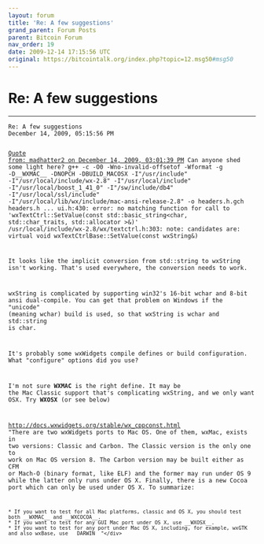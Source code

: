 ```yaml
---
layout: forum
title: 'Re: A few suggestions'
grand_parent: Forum Posts
parent: Bitcoin Forum
nav_order: 19
date: 2009-12-14 17:15:56 UTC
original: https://bitcointalk.org/index.php?topic=12.msg50#msg50
---
```


# Re: A few suggestions
---

<div class="language-plaintext highlighter-rouge"><div class="highlight"><pre class="highlight">
<code>Re: A few suggestions
December 14, 2009, 05:15:56 PM

<a href="https://bitcointalk.org/index.php?topic=12.msg66#msg66">Quote from: madhatter2 on December 14, 2009, 03:01:39 PM</a>
Can anyone shed some light here?
g++ -c -O0 -Wno-invalid-offsetof -Wformat -g -D__WXMAC__ -DNOPCH -DBUILD_MACOSX -I"/usr/include" -I"/usr/local/include/wx-2.8" -I"/usr/local/include" -I"/usr/local/boost_1_41_0" -I"/sw/include/db4" -I"/usr/local/ssl/include" -I"/usr/local/lib/wx/include/mac-ansi-release-2.8" -o headers.h.gch headers.h
...
ui.h:430: error: no matching function for call to 'wxTextCtrl::SetValue(const std::basic_string<char, std::char_traits<char>, std::allocator<char> >&)'
/usr/local/include/wx-2.8/wx/textctrl.h:303: note: candidates are: virtual void wxTextCtrlBase::SetValue(const wxString&)

It looks like the implicit conversion from std::string to wxString isn't working.  That's used everywhere, the conversion needs to work.

wxString is complicated by supporting win32's 16-bit wchar and 8-bit ansi dual-compile.  You can get that problem on Windows if the "unicode" (meaning wchar) build is used, so that wxString is wchar and std::string is char.

It's probably some wxWidgets compile defines or build configuration.  What "configure" options did you use?

I'm not sure __WXMAC__ is the right define.  It may be the Mac Classic support that's complicating wxString, and we only want OSX.  Try __WXOSX__ (or see below)

http://docs.wxwidgets.org/stable/wx_cppconst.html
"There are two wxWidgets ports to Mac OS. One of them, wxMac, exists in two versions: Classic and Carbon. The Classic version is the only one to work on Mac OS version 8. The Carbon version may be built either as CFM or Mach-O (binary format, like ELF) and the former may run under OS 9 while the latter only runs under OS X. Finally, there is a new Cocoa port which can only be used under OS X. To summarize:

    * If you want to test for all Mac platforms, classic and OS X, you should test both __WXMAC__ and __WXCOCOA__.
    * If you want to test for any GUI Mac port under OS X, use __WXOSX__.
    * If you want to test for any port under Mac OS X, including, for example, wxGTK and also wxBase, use __DARWIN__"</div>
</code></pre></div>
